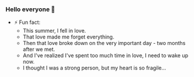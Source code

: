 ### Hello everyone 👋
- ⚡ Fun fact: 
  - This summer, I fell in love.
  - That love made me forget everything.
  - Then that love broke down on the very important day - two months after we met.
  - And I've realized I've spent too much time in love, I need to wake up now.
  - I thought I was a strong person, but my heart is so fragile...
<!--
**WizardSC/WizardSC** is a ✨ _special_ ✨ repository because its `README.md` (this file) appears on your GitHub profile.

Here are some ideas to get you started:

- 🔭 I’m currently working on ...
- 🌱 I’m currently learning ...
- 👯 I’m looking to collaborate on ...
- 🤔 I’m looking for help with ...
- 💬 Ask me about ...
- 📫 How to reach me: ...
- 😄 Pronouns: ...
- ⚡ Fun fact: ...
-->
